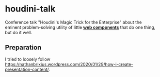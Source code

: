 # houdini-talk
Conference talk "Houdini's Magic Trick for the Enterprise" about the eminent problem-solving utility of little [**web components**](https://www.webcomponents.org/) that do one thing, but do it well.

## Preparation

I tried to loosely follow https://nathanbrixius.wordpress.com/2020/01/29/how-i-create-presentation-content/.
